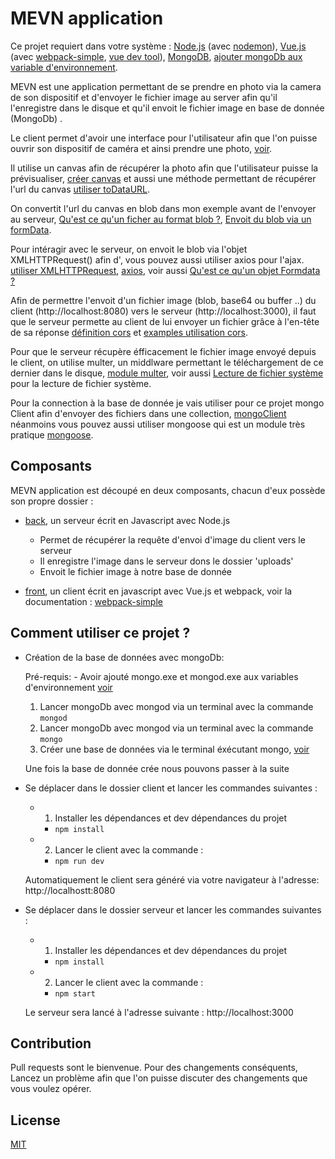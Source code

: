 # MEVN application

Ce projet requiert dans votre système : [Node.js](https://nodejs.org/en/) (avec [nodemon](https://www.npmjs.com/package/nodemon)), [Vue.js](https://vuejs.org/) (avec [webpack-simple](https://github.com/vuejs-templates/webpack-simple), [vue dev tool](https://github.com/vuejs/vue-devtools#vue-devtools)), [MongoDB](https://www.mongodb.com/), [ajouter mongoDb aux variable d'environnement](http://sysadmindata.com/set-mongodb-path-windows/).

MEVN est une application permettant de se prendre en photo via la camera de son dispositif et d'envoyer le fichier image au server afin qu'il l'enregistre dans le disque et qu'il envoit le fichier image en base de donnée (MongoDb) .

Le client permet d'avoir une interface pour l'utilisateur afin que l'on puisse ouvrir son dispositif de caméra et ainsi prendre une photo, [voir](https://developer.mozilla.org/en-US/docs/Web/API/MediaDevices/getUserMedia).

Il utilise un canvas afin de récupérer la photo afin que l'utilisateur puisse la prévisualiser,
[créer canvas](https://developer.mozilla.org/en-US/docs/Web/API/CanvasRenderingContext2D) et aussi une méthode permettant de récupérer l'url du canvas [utiliser toDataURL](https://developer.mozilla.org/en-US/docs/Web/API/HTMLCanvasElement/toDataURL).

On convertit l'url du canvas en blob dans mon exemple avant de l'envoyer au serveur,
[Qu'est ce qu'un ficher au format blob ?](https://developer.mozilla.org/en-US/docs/Web/API/Blob),
[Envoit du blob via un formData](https://stackoverflow.com/questions/4998908/convert-data-uri-to-file-then-append-to-formdata).

Pour intéragir avec le serveur, on envoit le blob via l'objet XMLHTTPRequest() afin d', vous pouvez aussi utiliser axios pour l'ajax.  
[utiliser XMLHTTPRequest](https://developer.mozilla.org/en-US/docs/Web/API/XMLHttpRequest), [axios](https://github.com/axios/axios), voir aussi [Qu'est ce qu'un objet Formdata ?](https://developer.mozilla.org/en-US/docs/Web/API/FormData/Using_FormData_Objects)

Afin de permettre l'envoit d'un fichier image (blob, base64 ou buffer ..) du client (http://localhost:8080) vers le serveur (http://localhost:3000), il faut que le serveur permette au client de lui envoyer un fichier grâce à l'en-tête de sa réponse [définition cors](https://developer.mozilla.org/en-US/docs/Web/HTTP/CORS) et
[examples utilisation cors](https://www.html5rocks.com/en/tutorials/cors/).

Pour que le serveur récupère éfficacement le fichier image envoyé depuis le client, on utilise multer, un middlware permettant  le téléchargement de ce dernier dans le disque, [module multer](https://github.com/expressjs/multer), voir aussi [Lecture de fichier système](https://nodejs.dev/the-nodejs-fs-module) pour la lecture de fichier système.

Pour la connection à la base de donnée je vais utiliser pour ce projet mongo Client afin d'envoyer des fichiers dans une collection, [mongoClient](https://mongodb.github.io/node-mongodb-native/api-generated/mongoclient.html) néanmoins vous pouvez aussi utiliser mongoose qui est un module très pratique [mongoose](https://mongoosejs.com/docs/index.html).

## Composants

MEVN application est découpé en deux composants, chacun d'eux possède son propre dossier : 

* [back](https://github.com/colombbus/declick-server-v2), un serveur écrit en Javascript avec Node.js
    * Permet de récupérer la requête d'envoi d'image du client vers le serveur
    * Il enregistre l'image dans le serveur dons le dossier 'uploads'
    * Envoit le fichier image à notre base de donnée 

* [front](https://github.com/colombbus/declick-client-v2), un client écrit en javascript avec Vue.js et webpack, voir la documentation : [webpack-simple](https://github.com/vuejs-templates/webpack-simple)

## Comment utiliser ce projet ?

- Création de la base de données avec mongoDb:

    Pré-requis: 
        -   Avoir ajouté mongo.exe et mongod.exe aux variables d'environnement [voir](https://docs.mongodb.com/v3.2/tutorial/install-mongodb-on-windows/#set-up-the-mongodb-environment)

    1)  Lancer mongoDb avec mongod via un terminal avec la commande `mongod`
    2)  Lancer mongoDb avec mongod via un terminal avec la commande `mongo`
    3)  Créer une base de données via le terminal éxécutant mongo, [voir](https://docs.mongodb.com/manual/tutorial/getting-started/)

    Une fois la base de donnée crée nous pouvons passer à la suite

- Se déplacer dans le dossier client et lancer les commandes suivantes :
    - 1) Installer les dépendances et dev dépendances du projet
        *   `npm install`
    - 2) Lancer le client avec la commande : 
        *   `npm run dev`

    Automatiquement le client sera généré via votre navigateur à l'adresse: http://localhostt:8080

- Se déplacer dans le dossier serveur et lancer les commandes suivantes :
    - 1) Installer les dépendances et dev dépendances du projet
        *   `npm install`
    - 2) Lancer le client avec la commande : 
        *   `npm start`  

    Le serveur sera lancé à l'adresse suivante : http://localhost:3000


## Contribution
Pull requests sont le bienvenue. Pour des changements conséquents, Lancez un problème afin que l'on puisse discuter des changements que vous voulez opérer.


## License
[MIT](https://choosealicense.com/licenses/mit/)
